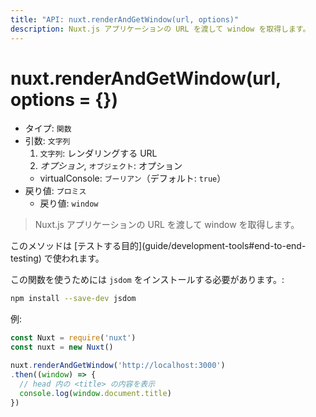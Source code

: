 ```yaml
---
title: "API: nuxt.renderAndGetWindow(url, options)"
description: Nuxt.js アプリケーションの URL を渡して window を取得します。
---
```


<!-- title: "API: nuxt.renderAndGetWindow(url, options)" -->
<!-- description: Get the window from a given url of a nuxt.js application. -->

# nuxt.renderAndGetWindow(url, options = {})

<!-- - Type: `Function` -->
<!-- - Argument: `String` -->
<!--   1. `String`: url to render -->
<!--   2. *Optional*, `Object`: options -->
<!--     - virtualConsole: `Boolean` (default: `true`) -->
<!-- - Returns: `Promise` -->
<!--   - Returns: `window` -->

- タイプ: `関数`
- 引数: `文字列`
  1. `文字列`: レンダリングする URL
  2. *オプション*, `オブジェクト`: オプション
    - virtualConsole: `ブーリアン`（デフォルト: `true`）
- 戻り値: `プロミス`
  - 戻り値: `window`

<!-- \> Get the window from a given url of a nuxt.js application. -->

> Nuxt.js アプリケーションの URL を渡して window を取得します。

<!-- <p class="Alert Alert--info">This method is made for [test purposes](guide/development-tools#end-to-end-testing).</p> -->

<p class="Alert Alert--info">このメソッドは [テストする目的](guide/development-tools#end-to-end-testing) で使われます。</p>

<!-- To use this function, you have to install `jsdom`: -->

この関数を使うためには `jsdom` をインストールする必要があります。:

```bash
npm install --save-dev jsdom
```

<!-- Example: -->

例:

<!-- ```js -->
<!-- const Nuxt = require('nuxt') -->
<!-- const nuxt = new Nuxt() -->

<!-- nuxt.renderAndGetWindow('http://localhost:3000') -->
<!-- .then((window) => { -->
<!--   // Display the head <title> -->
<!--   console.log(window.document.title) -->
<!-- }) -->
<!-- ``` -->

```js
const Nuxt = require('nuxt')
const nuxt = new Nuxt()

nuxt.renderAndGetWindow('http://localhost:3000')
.then((window) => {
  // head 内の <title> の内容を表示
  console.log(window.document.title)
})
```
